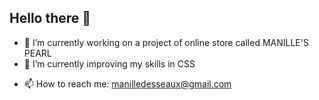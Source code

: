 ## Hello there 👋

<!--
**manille1/manille1** is a ✨ _special_ ✨ repository because its `README.md` (this file) appears on your GitHub profile.

Here are some ideas to get you started:
-->
- 🔭 I’m currently working on a project of online store called MANILLE'S PEARL
- 🌱 I’m currently improving my skills in CSS
<!--- 👯 I’m looking to collaborate on ...
- 🤔 I’m looking for help with ...
- 💬 Ask me about ...-->
- 📫 How to reach me: manilledesseaux@gmail.com
<!--- 😄 Pronouns: ...
- ⚡ Fun fact: ...
-->
